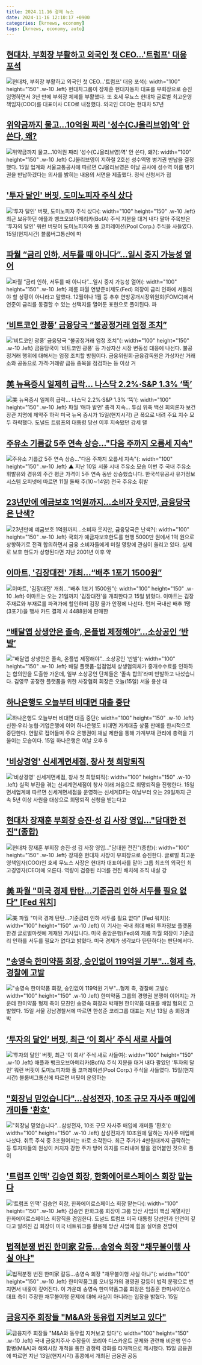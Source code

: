 ```yaml
---
title: 2024.11.16 경제 뉴스
date: 2024-11-16 12:10:17 +0900
categories: [krnews, economy]
tags: [krnews, economy, auto]
---
```

## [현대차, 부회장 부활하고 외국인 첫 CEO…'트럼프' 대응 포석](https://n.news.naver.com/mnews/article/277/0005501026)

![현대차, 부회장 부활하고 외국인 첫 CEO…'트럼프' 대응 포석](https://mimgnews.pstatic.net/image/origin/277/2024/11/15/5501026.jpg?type=nf220_150){: width="100" height="150" .w-10 .left}
현대차그룹이 장재훈 현대자동차 대표를 부회장으로 승진 임명하면서 3년 만에 부회장 체제를 부활했다. 또 호세 무뇨스 현대차 글로벌 최고운영책임자(COO)를 대표이사 CEO로 내정했다. 외국인 CEO는 현대차 57년

## [위약금까지 물고…10억원 짜리 '성수(CJ올리브영)역' 안 쓴다, 왜?](https://n.news.naver.com/mnews/article/008/0005115120)

![위약금까지 물고…10억원 짜리 '성수(CJ올리브영)역' 안 쓴다, 왜?](https://mimgnews.pstatic.net/image/origin/008/2024/11/15/5115120.jpg?type=nf220_150){: width="100" height="150" .w-10 .left}
CJ올리브영이 지하철 2호선 성수역명 병기권 반납을 결정했다. 15일 업계와 서울교통공사에 따르면 CJ올리브영은 이날 공사에 성수역 이름 병기권을 반납하겠다는 의사를 밝히는 내용의 서면을 제출했다. 정식 신청서가 접

## ['투자 달인' 버핏, 도미노피자 주식 샀다](https://n.news.naver.com/mnews/article/088/0000915196)

!['투자 달인' 버핏, 도미노피자 주식 샀다](https://mimgnews.pstatic.net/image/origin/088/2024/11/15/915196.jpg?type=nf220_150){: width="100" height="150" .w-10 .left}
최근 보유하던 애플과 뱅크오브아메리카(BofA) 주식 지분을 대거 내다 팔아 주목받은 '투자의 달인' 워런 버핏이 도미노피자와 풀 코퍼레이션(Pool Corp.) 주식을 사들였다. 15일(현지시간) 블룸버그통신에 따

## [파월 “금리 인하, 서두를 때 아니다”…일시 중지 가능성 열어](https://n.news.naver.com/mnews/article/011/0004415443)

![파월 “금리 인하, 서두를 때 아니다”…일시 중지 가능성 열어](https://mimgnews.pstatic.net/image/origin/011/2024/11/15/4415443.jpg?type=nf220_150){: width="100" height="150" .w-10 .left}
제롬 파월 연방준비제도(Fed) 의장이 금리 인하에 서둘러야 할 상황이 아니라고 말했다. 12월이나 1월 등 추후 연방공개시장위원회(FOMC)에서 연준이 금리를 동결할 수 있는 선택지를 열어둔 표현으로 풀이된다. 파

## [‘비트코인 광풍’ 금융당국 “불공정거래 엄정 조치”](https://n.news.naver.com/mnews/article/014/0005268671)

![‘비트코인 광풍’ 금융당국 “불공정거래 엄정 조치”](https://mimgnews.pstatic.net/image/origin/014/2024/11/15/5268671.jpg?type=nf220_150){: width="100" height="150" .w-10 .left}
금융당국이 ‘비트코인 광풍’ 등 가상자산 시장 변동성 대응에 나선다. 불공정거래 행위에 대해서는 엄정 조치할 방침이다. 금융위원회·금융감독원은 가상자산 거래소와 공동으로 가격·거래량 급등 종목을 점검하는 등 이상 거

## [美 뉴욕증시 일제히 급락… 나스닥 2.2%·S&P 1.3% ‘뚝’](https://n.news.naver.com/mnews/article/366/0001032639)

![美 뉴욕증시 일제히 급락… 나스닥 2.2%·S&P 1.3% ‘뚝’](https://mimgnews.pstatic.net/image/origin/366/2024/11/16/1032639.jpg?type=nf220_150){: width="100" height="150" .w-10 .left}
파월 ‘매파 발언’ 충격 지속… 투심 위축 백신 회의론자 보건장관 지명에 제약주 하락 미국 뉴욕 증시가 15일(현지시각) 큰 폭으로 내려 주요 지수 모두 하락했다. 도널드 트럼프의 대통령 당선 이후 지속됐던 강세 랠

## [주유소 기름값 5주 연속 상승…"다음 주까지 오름세 지속"](https://n.news.naver.com/mnews/article/055/0001206756)

![주유소 기름값 5주 연속 상승…"다음 주까지 오름세 지속"](https://mimgnews.pstatic.net/image/origin/055/2024/11/16/1206756.jpg?type=nf220_150){: width="100" height="150" .w-10 .left}
▲ 지난 10일 서울 시내 주유소 모습 이번 주 국내 주유소 휘발유와 경유의 주간 평균 가격이 5주 연속 동반 상승했습니다. 한국석유공사 유가정보시스템 오피넷에 따르면 11월 둘째 주(10∼14일) 전국 주유소 휘발

## [23년만에 예금보호 1억원까지…소비자 웃지만, 금융당국은 난색?](https://n.news.naver.com/mnews/article/421/0007908965)

![23년만에 예금보호 1억원까지…소비자 웃지만, 금융당국은 난색?](https://mimgnews.pstatic.net/image/origin/421/2024/11/15/7908965.jpg?type=nf220_150){: width="100" height="150" .w-10 .left}
국회가 예금자보호한도를 현행 5000만 원에서 1억 원으로 상향하기로 전격 합의하면서 금융 소비자들에게 미칠 영향에 관심이 쏠리고 있다. 실제로 보호 한도가 상향된다면 지난 2001년 이후 약

## [이마트, '김장대전' 개최…“배추 1포기 1500원”](https://n.news.naver.com/mnews/article/030/0003257812)

![이마트, '김장대전' 개최…“배추 1포기 1500원”](https://mimgnews.pstatic.net/image/origin/030/2024/11/15/3257812.jpg?type=nf220_150){: width="100" height="150" .w-10 .left}
이마트는 오는 21일까지 '김장대전'을 개최한다고 15일 밝혔다. 이마트는 김장 주재료와 부재료를 파격가에 할인하며 김장 물가 안정에 나선다. 먼저 국내산 배추 1망(3포기)을 행사 카드 결제 시 4488원에 판매한

## [“배달앱 상생안은 졸속, 온플법 제정해야”…소상공인 ‘반발’](https://n.news.naver.com/mnews/article/056/0011838831)

![“배달앱 상생안은 졸속, 온플법 제정해야”…소상공인 ‘반발’](https://mimgnews.pstatic.net/image/origin/056/2024/11/15/11838831.jpg?type=nf220_150){: width="100" height="150" .w-10 .left}
배달 플랫폼-입점업체 상생협의체가 중개수수료를 인하하는 합의안을 도출한 가운데, 일부 소상공인 단체들은 ‘졸속 합의’라며 반발하고 나섰습니다. 김영무 공정한 플랫폼을 위한 사장협회 회장은 오늘(15일) 서울 용산 대

## [하나은행도 오늘부터 비대면 대출 중단](https://n.news.naver.com/mnews/article/011/0004415802)

![하나은행도 오늘부터 비대면 대출 중단](https://mimgnews.pstatic.net/image/origin/011/2024/11/15/4415802.jpg?type=nf220_150){: width="100" height="150" .w-10 .left}
신한·우리·농협·기업은행에 이어 하나은행도 비대면 가계대출 상품 판매를 한시적으로 중단한다. 연말로 접어들며 주요 은행권이 채널 제한을 통해 가계부채 관리에 총력을 기울이는 모습이다. 15일 하나은행은 이날 오후 6

## ['비상경영' 신세계면세점, 창사 첫 희망퇴직](https://n.news.naver.com/mnews/article/014/0005268680)

!['비상경영' 신세계면세점, 창사 첫 희망퇴직](https://mimgnews.pstatic.net/image/origin/014/2024/11/15/5268680.jpg?type=nf220_150){: width="100" height="150" .w-10 .left}
실적 부진을 겪는 신세계면세점이 창사 이래 처음으로 희망퇴직을 진행한다. 15일 면세업계에 따르면 신세계면세점을 운영하는 신세계DF는 이날부터 오는 29일까지 근속 5년 이상 사원을 대상으로 희망퇴직 신청을 받는다고

## [현대차 장재훈 부회장 승진·성 김 사장 영입…"담대한 전진"(종합)](https://n.news.naver.com/mnews/article/421/0007909624)

![현대차 장재훈 부회장 승진·성 김 사장 영입…"담대한 전진"(종합)](https://mimgnews.pstatic.net/image/origin/421/2024/11/15/7909624.jpg?type=nf220_150){: width="100" height="150" .w-10 .left}
장재훈 현대차 사장이 부회장으로 승진한다. 글로벌 최고운영책임자(COO)인 호세 무뇨스 사장은 현대차 대표이사를 맡아 그룹 최초의 외국인 최고경영자(CEO)에 오른다. 역량이 검증된 리더를 전진 배치해 조직 내실 강

## [美 파월 "미국 경제 탄탄…기준금리 인하 서두를 필요 없다" [Fed 워치]](https://n.news.naver.com/mnews/article/015/0005057496)

![美 파월 "미국 경제 탄탄…기준금리 인하 서두를 필요 없다" [Fed 워치]](https://mimgnews.pstatic.net/image/origin/015/2024/11/15/5057496.jpg?type=nf220_150){: width="100" height="150" .w-10 .left}
이 기사는 국내 최대 해외 투자정보 플랫폼 한경 글로벌마켓에 게재된 기사입니다. 미국 중앙은행(Fed)의 제롬 파월 의장이 기준금리 인하를 서두를 필요가 없다고 밝혔다. 미국 경제가 생각보다 탄탄하다는 판단에서다.

## ["송영숙 한미약품 회장, 승인없이 119억원 기부"…형제 측, 경찰에 고발](https://n.news.naver.com/mnews/article/277/0005501225)

!["송영숙 한미약품 회장, 승인없이 119억원 기부"…형제 측, 경찰에 고발](https://mimgnews.pstatic.net/image/origin/277/2024/11/15/5501225.jpg?type=nf220_150){: width="100" height="150" .w-10 .left}
한미약품 그룹의 경영권 분쟁이 이어지는 가운데 한미약품 형제 측이 모친인 송영숙 회장과 박재현 한미약품 대표를 배임 혐의로 고발했다. 15일 서울 강남경찰서에 따르면 한성준 코리그룹 대표는 지난 13일 송 회장과 박

## [‘투자의 달인’ 버핏, 최근 ‘이 회사’ 주식 새로 사들여](https://n.news.naver.com/mnews/article/021/0002672087)

![‘투자의 달인’ 버핏, 최근 ‘이 회사’ 주식 새로 사들여](https://mimgnews.pstatic.net/image/origin/021/2024/11/15/2672087.jpg?type=nf220_150){: width="100" height="150" .w-10 .left}
애플과 뱅크오브아메리카(BofA) 주식 지분을 대거 내다 팔았던 ‘투자의 달인’ 워런 버핏이 도미노피자와 풀 코퍼레이션(Pool Corp.) 주식을 사들였다. 15일(현지시간) 블룸버그통신에 따르면 버핏이 운영하는

## ["회장님 믿었습니다"…삼성전자, 10조 규모 자사주 매입에 개미들 '환호'](https://n.news.naver.com/mnews/article/015/0005057900)

!["회장님 믿었습니다"…삼성전자, 10조 규모 자사주 매입에 개미들 '환호'](https://mimgnews.pstatic.net/image/origin/015/2024/11/15/5057900.jpg?type=nf220_150){: width="100" height="150" .w-10 .left}
삼성전자가 10조원에 달하는 자사주 매입에 나섰다. 취득 주식 중 3조원어치는 바로 소각한다. 최근 주가가 4만원대까지 급락하는 등 투자자들의 원성이 커지자 강한 주가 방어 의지를 드러내며 팔을 걷어붙인 것으로 풀이

## ['트럼프 인맥' 김승연 회장, 한화에어로스페이스 회장 맡는다](https://n.news.naver.com/mnews/article/079/0003959190)

!['트럼프 인맥' 김승연 회장, 한화에어로스페이스 회장 맡는다](https://mimgnews.pstatic.net/image/origin/079/2024/11/15/3959190.jpg?type=nf220_150){: width="100" height="150" .w-10 .left}
김승연 한화그룹 회장이 그룹 방산 사업의 핵심 계열사인 한화에어로스페이스 회장직을 겸임한다. 도널드 트럼프 미국 대통령 당선인과 인연이 깊다고 알려진 김 회장이 미국 네트워크를 활용해 방산 사업에 힘을 실어줄 전망이

## [법적분쟁 번진 한미家 갈등…송영숙 회장 "채무불이행 사실 아냐"](https://n.news.naver.com/mnews/article/008/0005115217)

![법적분쟁 번진 한미家 갈등…송영숙 회장 "채무불이행 사실 아냐"](https://mimgnews.pstatic.net/image/origin/008/2024/11/15/5115217.jpg?type=nf220_150){: width="100" height="150" .w-10 .left}
한미약품그룹 오너일가의 경영권 갈등이 법적 분쟁으로 번지면서 내홍이 깊어진다. 이 가운데 송영숙 한미약품그룹 회장은 임종훈 한미사이언스 대표 측이 주장한 채무불이행 문제에 대해 사실이 아니라는 입장을 밝혔다. 15일

## [금융지주 회장들 "M&A와 동유럽 지켜보고 있다"](https://n.news.naver.com/mnews/article/003/0012905508)

![금융지주 회장들 "M&A와 동유럽 지켜보고 있다"](https://mimgnews.pstatic.net/image/origin/003/2024/11/15/12905508.jpg?type=nf220_150){: width="100" height="150" .w-10 .left}
국내 금융지주사 수장들이 코리아 디스카운트 문제와 관련해 비은행 인수합병(M&A)과 해외시장 개척을 통한 경쟁력 강화를 타개책으로 제시했다. 15일 금융권에 따르면 지난 13일(현지시각) 홍콩에서 개최된 금융권 공동

